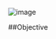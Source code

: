 ![image](https://github.com/user-attachments/assets/df2892d0-5541-4a6d-ac63-86696e3244f5)

##Objective
